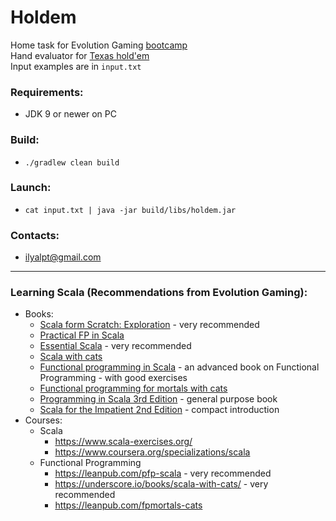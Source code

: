 # Holdem
Home task for Evolution Gaming [bootcamp](https://scala-bootcamp.evolutiongaming.com/)  
Hand evaluator for [Texas hold'em](https://en.wikipedia.org/wiki/Texas_hold_%27em)  
Input examples are in `input.txt`

### Requirements:
- JDK 9 or newer on PC

### Build:
- `./gradlew clean build`

### Launch:
- `cat input.txt | java -jar build/libs/holdem.jar`

### Contacts:
- ilyalpt@gmail.com

---

### Learning Scala (Recommendations from Evolution Gaming):
- Books:
    - [Scala form Scratch: Exploration](https://leanpub.com/scala-from-scratch-exploration) - very recommended
    - [Practical FP in Scala](https://leanpub.com/pfp-scala)
    - [Essential Scala](https://underscore.io/books/essential-scala/) - very recommended
    - [Scala with cats](https://underscore.io/books/scala-with-cats/)
    - [Functional programming in Scala](https://www.manning.com/books/functional-programming-in-scala) - an advanced book on Functional Programming - with good exercises
    - [Functional programming for mortals with cats](https://leanpub.com/fpmortals-cats)
    - [Programming in Scala 3rd Edition](https://booksites.artima.com/programming_in_scala_3ed) - general purpose book
    - [Scala for the Impatient 2nd Edition](https://horstmann.com/scala/) - compact introduction
- Courses:
    - Scala
        - https://www.scala-exercises.org/
        - https://www.coursera.org/specializations/scala
    - Functional Programming
        - https://leanpub.com/pfp-scala - very recommended
        - https://underscore.io/books/scala-with-cats/ - very recommended
        - https://leanpub.com/fpmortals-cats